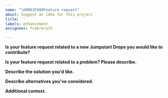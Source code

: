 ```yaml
---
name: "\U0001F680Feature request"
about: Suggest an idea for this project
title: ''
labels: enhancement
assignees: fcabrera23

---
```


<!--- Disclaimer: The intent of this "Feature request" template is to address feature requests related to Arc Jumpstart Drops and all other project areas. --->

**Is your feature request related to a new Jumpstart Drops you would like to contribute?**
<!--- That's great! Use our [Contribution guidelines](https://aka.ms/JumpstartDropsContribute) --->

**Is your feature request related to a problem? Please describe.**
<!--- A clear and concise description of what the problem is. Ex. As a user of ... I would like to have [...] --->

**Describe the solution you'd like.**
<!--- A clear and concise description of what you want to happen. --->

**Describe alternatives you've considered.**
<!--- A clear and concise description of any alternative solutions or features you've considered. --->

**Additional context.**
<!--- Add any other context or screenshots about the feature request here. --->
